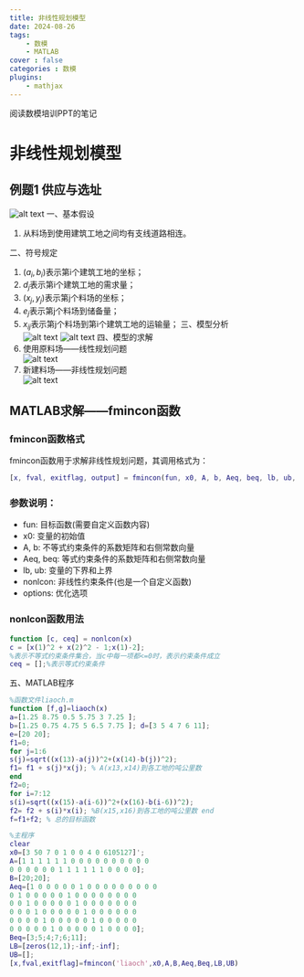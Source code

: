 ```yaml
---
title: 非线性规划模型
date: 2024-08-26
tags: 
    - 数模
    - MATLAB
cover : false
categories : 数模
plugins: 
    - mathjax
---
```

阅读数模培训PPT的笔记

<!-- more -->

# 非线性规划模型
## 例题1 供应与选址
![alt text](image.png)
一、基本假设  
1. 从料场到使用建筑工地之间均有支线道路相连。

二、符号规定  
1. $(a_i,b_i)$表示第i个建筑工地的坐标；
2. $d_j$表示第i个建筑工地的需求量；
3. $(x_j,y_j)$表示第j个料场的坐标；
4. $e_j$表示第j个料场到储备量；
5. $x_{ij}$表示第j个料场到第i个建筑工地的运输量；
三、模型分析  
![alt text](image-1.png)
![alt text](image-2.png)
四、模型的求解  
1. 使用原料场——线性规划问题  
![alt text](image-3.png)
1. 新建料场——非线性规划问题  
![alt text](image-4.png)  
## MATLAB求解——fmincon函数
### fmincon函数格式  
fmincon函数用于求解非线性规划问题，其调用格式为：
```matlab
[x, fval, exitflag, output] = fmincon(fun, x0, A, b, Aeq, beq, lb, ub, nonlcon, options)
```
### 参数说明：      
- fun: 目标函数(需要自定义函数内容)
- x0: 变量的初始值
- A, b: 不等式约束条件的系数矩阵和右侧常数向量
- Aeq, beq: 等式约束条件的系数矩阵和右侧常数向量
- lb, ub: 变量的下界和上界
- nonlcon: 非线性约束条件(也是一个自定义函数)
- options: 优化选项   

### nonlcon函数用法    
```matlab
function [c, ceq] = nonlcon(x)
c = [x(1)^2 + x(2)^2 - 1;x(1)-2];
%表示不等式约束条件集合，当c中每一项都<=0时，表示约束条件成立
ceq = [];%表示等式约束条件
```
五、MATLAB程序  
```matlab
%函数文件liaoch.m
function [f,g]=liaoch(x)
a=[1.25 8.75 0.5 5.75 3 7.25 ];
b=[1.25 0.75 4.75 5 6.5 7.75 ]; d=[3 5 4 7 6 11];
e=[20 20];
f1=0;
for j=1:6
s(j)=sqrt((x(13)-a(j))^2+(x(14)-b(j))^2);
f1= f1 + s(j)*x(j); % A(x13,x14)到各工地的吨公里数 
end
f2=0;
for i=7:12
s(i)=sqrt((x(15)-a(i-6))^2+(x(16)-b(i-6))^2);
f2= f2 + s(i)*x(i); %B(x15,x16)到各工地的吨公里数 end
f=f1+f2; % 总的目标函数
```
```matlab
%主程序 
clear
x0=[3 50 7 0 1 0 0 4 0 6105127]'; 
A=[1 1 1 1 1 1 0 0 0 0 0 0 0 0 0 0
0 0 0 0 0 0 1 1 1 1 1 1 0 0 0 0]; 
B=[20;20];
Aeq=[1 0 0 0 0 0 1 0 0 0 0 0 0 0 0 0
0 1 0 0 0 0 0 1 0 0 0 0 0 0 0 0  
0 0 1 0 0 0 0 0 1 0 0 0 0 0 0 0 
0 0 0 1 0 0 0 0 0 1 0 0 0 0 0 0 
0 0 0 0 1 0 0 0 0 0 1 0 0 0 0 0 
0 0 0 0 0 1 0 0 0 0 0 1 0 0 0 0];
Beq=[3;5;4;7;6;11]; 
LB=[zeros(12,1);-inf;-inf]; 
UB=[];
[x,fval,exitflag]=fmincon('liaoch',x0,A,B,Aeq,Beq,LB,UB)
```